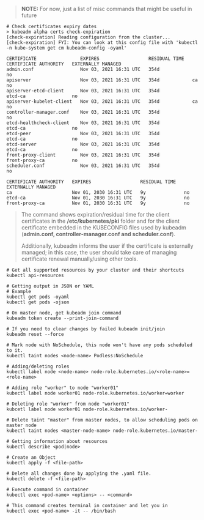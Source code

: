 > **NOTE:** For now, just a list of misc commands that might be useful in future
>
```
# Check certificates expiry dates  
> kubeadm alpha certs check-expiration
[check-expiration] Reading configuration from the cluster...
[check-expiration] FYI: You can look at this config file with 'kubectl -n kube-system get cm kubeadm-config -oyaml'

CERTIFICATE                EXPIRES                  RESIDUAL TIME   CERTIFICATE AUTHORITY   EXTERNALLY MANAGED
admin.conf                 Nov 03, 2021 16:31 UTC   354d                                    no      
apiserver                  Nov 03, 2021 16:31 UTC   354d            ca                      no      
apiserver-etcd-client      Nov 03, 2021 16:31 UTC   354d            etcd-ca                 no      
apiserver-kubelet-client   Nov 03, 2021 16:31 UTC   354d            ca                      no      
controller-manager.conf    Nov 03, 2021 16:31 UTC   354d                                    no      
etcd-healthcheck-client    Nov 03, 2021 16:31 UTC   354d            etcd-ca                 no      
etcd-peer                  Nov 03, 2021 16:31 UTC   354d            etcd-ca                 no      
etcd-server                Nov 03, 2021 16:31 UTC   354d            etcd-ca                 no      
front-proxy-client         Nov 03, 2021 16:31 UTC   354d            front-proxy-ca          no      
scheduler.conf             Nov 03, 2021 16:31 UTC   354d                                    no      

CERTIFICATE AUTHORITY   EXPIRES                  RESIDUAL TIME   EXTERNALLY MANAGED
ca                      Nov 01, 2030 16:31 UTC   9y              no      
etcd-ca                 Nov 01, 2030 16:31 UTC   9y              no      
front-proxy-ca          Nov 01, 2030 16:31 UTC   9y              no      
```
> The command shows expiration/residual time for the client certificates in the **/etc/kubernetes/pki** folder and for the client certificate embedded in the KUBECONFIG files used by kubeadm (**admin.conf, controller-manager.conf and scheduler.conf**).
>
>Additionally, kubeadm informs the user if the certificate is externally managed; in this case, the user should take care of managing certificate renewal manually/using other tools.
>
```
# Get all supported resources by your cluster and their shortcuts
kubectl api-resources
```
```
# Getting output in JSON or YAML
# Example
kubectl get pods -oyaml
kubectl get pods -ojson
```
```
# On master node, get kubeadm join command
kubeadm token create --print-join-command
```
```
# If you need to clear changes by failed kubeadm init/join
kubeadm reset --force
```
```
# Mark node with NoSchedule, this node won't have any pods scheduled to it.
kubectl taint nodes <node-name> Podless:NoSchedule
```
```
# Adding/deleting roles
kubectl label node <node-name> node-role.kubernetes.io/<role-name>=<role-name>

# Adding role "worker" to node "worker01"
kubectl label node worker01 node-role.kubernetes.io/worker=worker

# Deleting role "worker" from node "worker01"
kubcetl label node worker01 node-role.kubernetes.io/worker-
```
```
# Delete taint "master" from master nodes, to allow scheduling pods on master node
kubectl taint nodes <master-node-name> node-role.kubernetes.io/master-
```
```
# Getting information about resources
kubectl describe <pod|node>
```
```
# Create an Object
kubectl apply -f <file-path>

# Delete all changes done by applying the .yaml file.
kubectl delete -f <file-path>
```
```
# Execute command in container
kubectl exec <pod-name> <options> -- <command>

# This command creates terminal in container and let you in
kubectl exec <pod-name> -it -- /bin/bash
```
